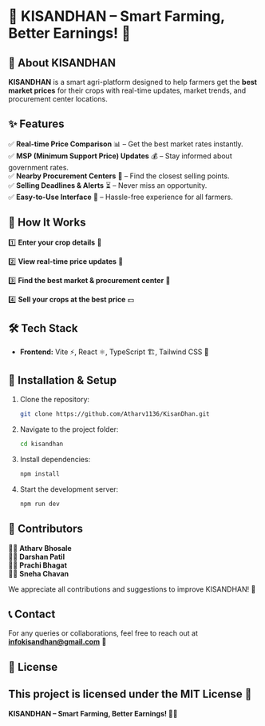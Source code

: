 # 🌾 KISANDHAN – Smart Farming, Better Earnings! 🚜

## 📌 About KISANDHAN
**KISANDHAN** is a smart agri-platform designed to help farmers get the **best market prices** for their crops with real-time updates, market trends, and procurement center locations.

## ✨ Features
✅ **Real-time Price Comparison** 📊 – Get the best market rates instantly.  
✅ **MSP (Minimum Support Price) Updates** 💰 – Stay informed about government rates.  
✅ **Nearby Procurement Centers** 📍 – Find the closest selling points.  
✅ **Selling Deadlines & Alerts** ⏳ – Never miss an opportunity.  
✅ **Easy-to-Use Interface** 📱 – Hassle-free experience for all farmers.  

## 🚀 How It Works
1️⃣ **Enter your crop details** 🌱

2️⃣ **View real-time price updates** 📢

3️⃣ **Find the best market & procurement center** 🏪

4️⃣ **Sell your crops at the best price** 💵

## 🛠️ Tech Stack
- **Frontend:** Vite ⚡, React ⚛️, TypeScript 🏗️, Tailwind CSS 🎨

## 📂 Installation & Setup
1. Clone the repository:
   ```bash
   git clone https://github.com/Atharv1136/KisanDhan.git
   ```
2. Navigate to the project folder:
   ```bash
   cd kisandhan
   ```
3. Install dependencies:
   ```bash
   npm install
   ```
4. Start the development server:
   ```bash
   npm run dev
   ```

## 🤝 Contributors
👨‍💻 **Atharv Bhosale**  
👨‍💻 **Darshan Patil**  
👩‍💻 **Prachi Bhagat**  
👩‍💻 **Sneha Chavan**  

We appreciate all contributions and suggestions to improve KISANDHAN! 🚀

## 📞 Contact
For any queries or collaborations, feel free to reach out at **infokisandhan@gmail.com** 📧

## 📜 License
This project is licensed under the **MIT License** 📝
---
**KISANDHAN – Smart Farming, Better Earnings! 🌾✨**

